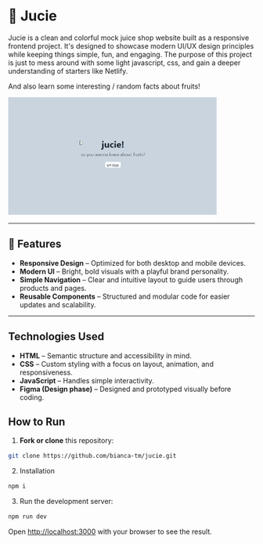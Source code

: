 # 🧃 Jucie

Jucie is a clean and colorful mock juice shop website built as a responsive frontend project. It's designed to showcase modern UI/UX design principles while keeping things simple, fun, and engaging.
The purpose of this project is just to mess around with some light javascript, css, and gain a deeper understanding of starters like Netlify.

And also learn some interesting / random facts about fruits!

 ![Preview](public/assets/jucie.gif)

---

## 🚀 Features

- **Responsive Design** – Optimized for both desktop and mobile devices.
- **Modern UI** – Bright, bold visuals with a playful brand personality.
- **Simple Navigation** – Clear and intuitive layout to guide users through products and pages.
- **Reusable Components** – Structured and modular code for easier updates and scalability.

---

## Technologies Used

- **HTML** – Semantic structure and accessibility in mind.
- **CSS** – Custom styling with a focus on layout, animation, and responsiveness.
- **JavaScript** – Handles simple interactivity.
- **Figma (Design phase)** – Designed and prototyped visually before coding.


## How to Run

1. **Fork or clone** this repository:
```bash
git clone https://github.com/bianca-tm/jucie.git
```
2. Installation
```bash
npm i
```

3. Run the development server:

```bash
npm run dev
```
Open [http://localhost:3000](http://localhost:3000) with your browser to see the result.
